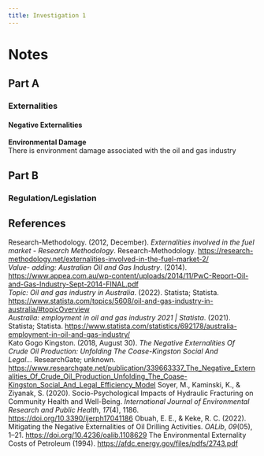 ```yaml
---
title: Investigation 1
---
```


# Notes
## Part A
### Externalities



#### Negative Externalities
**Environmental Damage**  
There is environment damage associated with the oil and gas industry





## Part B
### Regulation/Legislation












## References
Research-Methodology. (2012, December). _Externalities involved in the fuel market - Research Methodology_. Research-Methodology. https://research-methodology.net/externalities-involved-in-the-fuel-market-2/  
‌*Value- adding: Australian Oil and Gas Industry*. (2014). https://www.appea.com.au/wp-content/uploads/2014/11/PwC-Report-Oil-and-Gas-Industry-Sept-2014-FINAL.pdf  
_Topic: Oil and gas industry in Australia_. (2022). Statista; Statista. https://www.statista.com/topics/5608/oil-and-gas-industry-in-australia/#topicOverview  
_Australia: employment in oil and gas industry 2021 | Statista_. (2021). Statista; Statista. https://www.statista.com/statistics/692178/australia-employment-in-oil-and-gas-industry/  
Kato Gogo Kingston. (2018, August 30). _The Negative Externalities Of Crude Oil Production: Unfolding The Coase-Kingston Social And Legal..._ ResearchGate; unknown. https://www.researchgate.net/publication/339663337_The_Negative_Externalities_Of_Crude_Oil_Production_Unfolding_The_Coase-Kingston_Social_And_Legal_Efficiency_Model
Soyer, M., Kaminski, K., & Ziyanak, S. (2020). Socio-Psychological Impacts of Hydraulic Fracturing on Community Health and Well-Being. _International Journal of Environmental Research and Public Health_, _17_(4), 1186. https://doi.org/10.3390/ijerph17041186
Obuah, E. E., & Keke, R. C. (2022). Mitigating the Negative Externalities of Oil Drilling Activities. _OALib_, _09_(05), 1–21. https://doi.org/10.4236/oalib.1108629
The Environmental Externality Costs of Petroleum (1994). https://afdc.energy.gov/files/pdfs/2743.pdf

‌
‌
‌
‌
‌
‌













